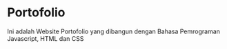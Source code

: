 # Portofolio
Ini adalah Website Portofolio yang dibangun dengan Bahasa Pemrograman Javascript, HTML dan CSS
